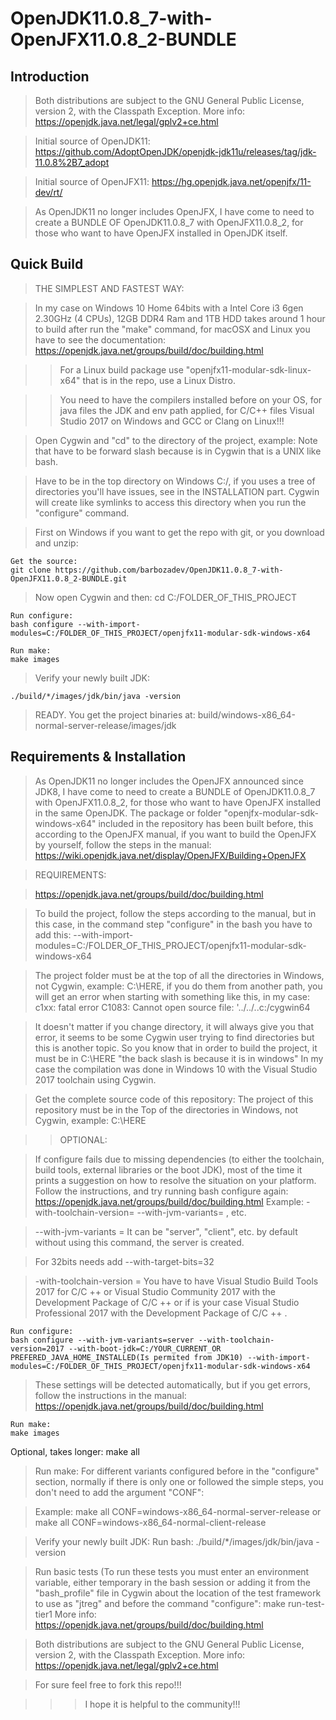 # OpenJDK11.0.8_7-with-OpenJFX11.0.8_2-BUNDLE

## Introduction

>Both distributions are subject to the GNU General Public License, version 2, with the Classpath Exception. More info: https://openjdk.java.net/legal/gplv2+ce.html

>Initial source of OpenJDK11: https://github.com/AdoptOpenJDK/openjdk-jdk11u/releases/tag/jdk-11.0.8%2B7_adopt 

>Initial source of OpenJFX11: https://hg.openjdk.java.net/openjfx/11-dev/rt/

>  As OpenJDK11 no longer includes OpenJFX, I have come to need to create a BUNDLE OF OpenJDK11.0.8_7 with OpenJFX11.0.8_2, for those who want to have OpenJFX installed in OpenJDK itself. 

## Quick Build

>THE SIMPLEST AND FASTEST WAY:

>In my case on Windows 10 Home 64bits with a Intel Core i3 6gen 2.30GHz (4 CPUs), 12GB DDR4 Ram and 1TB HDD takes around 1 hour to build after run the "make" command, for macOSX and Linux you have to see the documentation: https://openjdk.java.net/groups/build/doc/building.html


>>For a Linux build package use "openjfx11-modular-sdk-linux-x64" that is in the repo, use a Linux Distro.

>>You need to have the compilers installed before on your OS, for java files the JDK and env path applied, for C/C++ files Visual Studio 2017 on Windows and GCC or Clang on Linux!!!

>Open Cygwin and "cd" to the directory of the project, example: Note that have to be forward slash because is in Cygwin that is a UNIX like bash.

>Have to be in the top directory on Windows C:/, if you uses a tree of directories you'll have issues, see in the INSTALLATION part.
Cygwin will create like symlinks to access this directory when you run the "configure" command.


>First on Windows if you want to get the repo with git, or you download and unzip:
    
    Get the source:
    git clone https://github.com/barbozadev/OpenJDK11.0.8_7-with-OpenJFX11.0.8_2-BUNDLE.git

>Now open Cygwin and then: cd C:/FOLDER_OF_THIS_PROJECT    

    Run configure:
    bash configure --with-import-modules=C:/FOLDER_OF_THIS_PROJECT/openjfx11-modular-sdk-windows-x64

    Run make:
    make images

>Verify your newly built JDK:

    ./build/*/images/jdk/bin/java -version

>READY. You get the project binaries at: build/windows-x86_64-normal-server-release/images/jdk

## Requirements & Installation

> As OpenJDK11 no longer includes the OpenJFX announced since JDK8, I have come to need to create a BUNDLE of OpenJDK11.0.8_7 with OpenJFX11.0.8_2, for those who want to have OpenJFX installed in the same OpenJDK. The package or folder "openjfx-modular-sdk-windows-x64" included in the repository has been built before, this according to the OpenJFX manual, if you want to build the OpenJFX by yourself, follow the steps in the manual: https://wiki.openjdk.java.net/display/OpenJFX/Building+OpenJFX


>REQUIREMENTS: 

>https://openjdk.java.net/groups/build/doc/building.html
 
>To build the project, follow the steps according to the manual, but in this case, in the command step "configure" in the bash you have to add this:
   --with-import-modules=C:/FOLDER_OF_THIS_PROJECT/openjfx11-modular-sdk-windows-x64

>The project folder must be at the top of all the directories in Windows, not Cygwin, example: C:\HERE, if you do them from another path, you will get an error when starting with something like this, in my case:
c1xx: fatal error C1083: Cannot open source file: '../../..c:/cygwin64

>It doesn't matter if you change directory, it will always give you that error, it seems to be some Cygwin user trying to find directories but this is another topic.
So you know that in order to build the project, it must be in C:\HERE "the back slash is because it is in windows"
In my case the compilation was done in Windows 10 with the Visual Studio 2017 toolchain using Cygwin.


>Get the complete source code of this repository:
The project of this repository must be in the Top of the directories in Windows, not Cygwin, example: C:\HERE

>>OPTIONAL:

>If configure fails due to missing dependencies (to either the toolchain, build tools, external libraries or the boot JDK), most of the time it prints a suggestion on how to resolve the situation on your platform. Follow the instructions, and try running bash configure again: https://openjdk.java.net/groups/build/doc/building.html
Example: -with-toolchain-version= --with-jvm-variants= , etc.

>--with-jvm-variants = It can be "server", "client", etc. by default without using this command, the server is created.

>For 32bits needs add --with-target-bits=32

>-with-toolchain-version = You have to have Visual Studio Build Tools 2017 for C/C ++ or Visual Studio Community 2017 with the Development Package of C/C ++ or if is your case Visual Studio Professional 2017 with the Development Package of C/C ++ .

    Run configure:
    bash configure --with-jvm-variants=server --with-toolchain-version=2017 --with-boot-jdk=C:/YOUR_CURRENT_OR PREFERED_JAVA_HOME_INSTALLED(Is permited from JDK10) --with-import-modules=C:/FOLDER_OF_THIS_PROJECT/openjfx11-modular-sdk-windows-x64

    
>These settings will be detected automatically, but if you get errors, follow the instructions in the manual: https://openjdk.java.net/groups/build/doc/building.html

    Run make:
    make images

Optional, takes longer:
    make all

   >Run make: For different variants configured before in the "configure" section, normally if there is only one or followed the simple steps, you don't need to add the argument "CONF":
  
> Example:
   make all CONF=windows-x86_64-normal-server-release
  or
  make all CONF=windows-x86_64-normal-client-release
    
>Verify your newly built JDK:
  Run bash:
    ./build/*/images/jdk/bin/java -version

>Run basic tests (To run these tests you must enter an environment variable, either temporary in the bash session or adding it from the "bash_profile" file in Cygwin about the location of the test framework to use as "jtreg" and before the command "configure":
    make run-test-tier1
More info: https://openjdk.java.net/groups/build/doc/building.html

>Both distributions are subject to the GNU General Public License, version 2, with the Classpath Exception. More info: https://openjdk.java.net/legal/gplv2+ce.html

>For sure feel free to fork this repo!!!

>>>I hope it is helpful to the community!!!